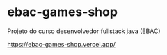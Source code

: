 # ebac-games-shop
Projeto do curso desenvolvedor fullstack java (EBAC)

https://ebac-games-shop.vercel.app/
